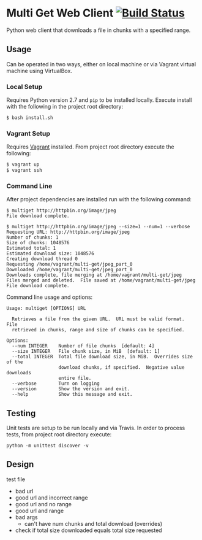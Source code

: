 # Multi Get Web Client  [![Build Status](https://travis-ci.org/hessmjr/multi-get.svg?branch=master)](https://travis-ci.org/hessmjr/multi-get)
Python web client that downloads a file in chunks with a specified range.

## Usage
Can be operated in two ways, either on local machine or via Vagrant virtual
machine using VirtualBox.

### Local Setup
Requires Python version 2.7 and `pip` to be installed locally.  Execute install
with the following in the project root directory:
```bash
$ bash install.sh
```

### Vagrant Setup
Requires [Vagrant](https://www.vagrantup.com/) installed.  From project root
directory execute the following:
```bash
$ vagrant up
$ vagrant ssh
```


### Command Line
After project dependencies are installed run with the following command:
```
$ multiget http://httpbin.org/image/jpeg
File download complete.

$ multiget http://httpbin.org/image/jpeg --size=1 --num=1 --verbose
Requesting URL: http://httpbin.org/image/jpeg
Number of chunks: 1
Size of chunks: 1048576
Estimated total: 1
Estimated download size: 1048576
Creating download thread 0
Requesting /home/vagrant/multi-get/jpeg_part_0
Downloaded /home/vagrant/multi-get/jpeg_part_0
Downloads complete, file merging at /home/vagrant/multi-get/jpeg
Files merged and deleted.  File saved at /home/vagrant/multi-get/jpeg
File download complete.
```

Command line usage and options:
```
Usage: multiget [OPTIONS] URL

  Retrieves a file from the given URL.  URL must be valid format.  File
  retrieved in chunks, range and size of chunks can be specified.

Options:
  --num INTEGER    Number of file chunks  [default: 4]
  --size INTEGER   File chunk size, in MiB  [default: 1]
  --total INTEGER  Total file download size, in MiB.  Overrides size of the
                   download chunks, if specified.  Negative value downloads
                   entire file.
  --verbose        Turn on logging
  --version        Show the version and exit.
  --help           Show this message and exit.
```

## Testing
Unit tests are setup to be run locally and via Travis.  In order to process
tests, from project root directory execute:
```
python -m unittest discover -v
```

## Design


test file
 - bad url
 - good url and incorrect range
 - good url and no range
 - good url and range
 - bad args
    - can't have num chunks and total download  (overrides)
 - check if total size downloaded equals total size requested
